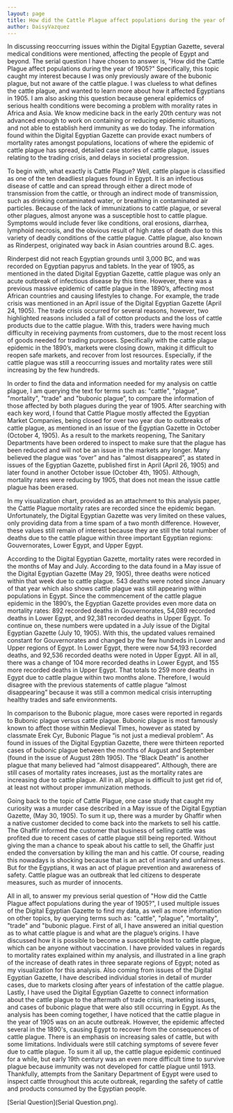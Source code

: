 ```yaml
---
layout: page
title: How did the Cattle Plague affect populations during the year of 1905?
author: DaisyVazquez
---
```

In discussing reoccurring issues within the Digital Egyptian Gazette, several medical conditions were mentioned, affecting the people of Egypt and beyond. The serial question I have chosen to answer is, "How did the Cattle Plague affect populations during the year of 1905?" Specifically, this topic caught my interest because I was only previously aware of the bubonic plague, but not aware of the cattle plague. I was clueless to what defines the cattle plague, and wanted to learn more about how it affected Egyptians in 1905. I am also asking this question because general epidemics of serious health conditions were becoming a problem with morality rates in Africa and Asia. We know medicine back in the early 20th century was not advanced enough to work on containing or reducing epidemic situations, and not able to establish herd immunity as we do today. The information found within the Digital Egyptian Gazette can provide exact numbers of mortality rates amongst populations, locations of where the epidemic of cattle plague has spread, detailed case stories of cattle plague, issues relating to the trading crisis, and delays in societal progression.

To begin with, what exactly is Cattle Plague? Well, cattle plague is classified as one of the ten deadliest plagues found in Egypt. It is an infectious disease of cattle and can spread through either a direct mode of transmission from the cattle, or through an indirect mode of transmission, such as drinking contaminated water, or breathing in contaminated air particles. Because of the lack of immunizations to cattle plague, or several other plagues, almost anyone was a susceptible host to cattle plague. Symptoms would include fever like conditions, oral erosions, diarrhea, lymphoid necrosis, and the obvious result of high rates of death due to this variety of deadly conditions of the cattle plague. Cattle plague, also known as Rinderpest, originated way back in Asian countries around B.C. ages.

Rinderpest did not reach Egyptian grounds until 3,000 BC, and was recorded on Egyptian papyrus and tablets. In the year of 1905, as mentioned in the dated Digital Egyptian Gazette, cattle plague was only an acute outbreak of infectious disease by this time. However, there was a previous massive epidemic of cattle plague in the 1890’s, affecting most African countries and causing lifestyles to change. For example, the trade crisis was mentioned in an April issue of the Digital Egyptian Gazette (April 24, 1905). The trade crisis occurred for several reasons, however, two highlighted reasons included a fall of cotton products and the loss of cattle products due to the cattle plague. With this, traders were having much difficulty in receiving payments from customers, due to the most recent loss of goods needed for trading purposes. Specifically with the cattle plague epidemic in the 1890’s, markets were closing down, making it difficult to reopen safe markets, and recover from lost resources. Especially, if the cattle plague was still a reoccurring issues and mortality rates were still increasing by the few hundreds.

In order to find the data and information needed for my analysis on cattle plague, I am querying the text for terms such as: "cattle", "plague", "mortality", "trade" and "bubonic plague”, to compare the information of those affected by both plagues during the year of 1905. After searching with each key word, I found that Cattle Plague mostly affected the Egyptian Market Companies, being closed for over two year due to outbreaks of cattle plague, as mentioned in an issue of the Egyptian Gazette in October (October 4, 1905). As a result to the markets reopening, The Sanitary Departments have been ordered to inspect to make sure that the plague has been reduced and will not be an issue in the markets any longer. Many believed the plague was “over” and has “almost disappeared”, as stated in issues of the Egyptian Gazette, published first in April (April 26, 1905) and later found in another October issue (October 4th, 1905). Although, mortality rates were reducing by 1905, that does not mean the issue cattle plague has been erased.

In my visualization chart, provided as an attachment to this analysis paper, the Cattle Plague mortality rates are recorded since the epidemic began. Unfortunately, the Digital Egyptian Gazette was very limited on these values, only providing data from a time spam of a two month difference. However, these values still remain of interest because they are still the total number of deaths due to the cattle plague within three important Egyptian regions: Gouvernorates, Lower Egypt, and Upper Egypt.

According to the Digital Egyptian Gazette, mortality rates were recorded in the months of May and July. According to the data found in a May issue of the Digital Egyptian Gazette (May 29, 1905), three deaths were noticed within that week due to cattle plague. 543 deaths were noted since January of that year which also shows cattle plague was still appearing within populations in Egypt. Since the commencement of the cattle plague epidemic in the 1890’s, the Egyptian Gazette provides even more data on mortality rates: 892 recorded deaths in Gouvernorates, 54,089 recorded deaths in Lower Egypt, and 92,381 recorded deaths in Upper Egypt. To continue on, these numbers were updated in a July issue of the Digital Egyptian Gazette (July 10, 1905). With this, the updated values remained constant for Gouvernorates and changed by the few hundreds in Lower and Upper regions of Egypt. In Lower Egypt, there were now 54,193 recorded deaths, and 92,536 recorded deaths were noted in Upper Egypt. All in all, there was a change of 104 more recorded deaths in Lower Egypt, and 155 more recorded deaths in Upper Egypt. That totals to 259 more deaths in Egypt due to cattle plague within two months alone. Therefore, I would disagree with the previous statements of cattle plague “almost disappearing” because it was still a common medical crisis interrupting healthy trades and safe environments.

In comparison to the Bubonic plague, more cases were reported in regards to Bubonic plague versus cattle plague. Bubonic plague is most famously known to affect those within Medieval Times, however as stated by classmate Erek Cyr, Bubonic Plague “is not just a medieval problem”. As found in issues of the Digital Egyptian Gazette, there were thirteen reported cases of bubonic plague between the months of August and September (found in the issue of August 28th 1905). The “Black Death” is another plague that many believed had “almost disappeared”. Although, there are still cases of mortality rates increases, just as the mortality rates are increasing due to cattle plague. All in all, plague is difficult to just get rid of, at least not without proper immunization methods.

Going back to the topic of Cattle Plague, one case study that caught my curiosity was a murder case described in a May issue of the Digital Egyptian Gazette, (May 30, 1905). To sum it up, there was a murder by Ghaffir when a native customer decided to come back into the markets to sell his cattle. The Ghaffir informed the customer that business of selling cattle was profited due to recent cases of cattle plague still being reported. Without giving the man a chance to speak about his cattle to sell, the Ghaffir just ended the conversation by killing the man and his cattle. Of course, reading this nowadays is shocking because that is an act of insanity and unfairness. But for the Egyptians, it was an act of plague prevention and awareness of safety. Cattle plague was an outbreak that led citizens to desperate measures, such as murder of innocents.

All in all, to answer my previous serial question of "How did the Cattle Plague affect populations during the year of 1905?",  I used multiple issues of the Digital Egyptian Gazette to find my data, as well as more information on other topics, by querying terms such as: "cattle", "plague", "mortality", "trade" and "bubonic plague. First of all, I have answered an initial question as to what cattle plague is and what are the plague’s origins. I have discussed how it is possible to become a susceptible host to cattle plague, which can be anyone without vaccination. I have provided values in regards to mortality rates explained within my analysis, and illustrated in a line graph of the increase of death rates in three separate regions of Egypt; noted as my visualization for this analysis. Also coming from issues of the Digital Egyptian Gazette, I have described individual stories in detail of murder cases, due to markets closing after years of infestation of the cattle plague. Lastly, I have used the Digital Egyptian Gazette to connect information about the cattle plague to the aftermath of trade crisis, marketing issues, and cases of bubonic plague that were also still occurring in Egypt. As the analysis has been coming together, I have noticed that the cattle plague in the year of 1905 was on an acute outbreak. However, the epidemic affected several in the 1890's, causing Egypt to recover from the consequences of cattle plague. There is an emphasis on increasing sales of cattle, but with some limitations. Individuals were still catching symptoms of severe fever due to cattle plague. To sum it all up, the cattle plague epidemic continued for a while, but early 19th century was an even more difficult time to survive plague because immunity was not developed for cattle plague until 1913.  Thankfully, attempts from the Sanitary Department of Egypt were used to inspect cattle throughout this acute outbreak, regarding the safety of cattle and products consumed by the Egyptian people.

[Serial Question](Serial Question.png).
